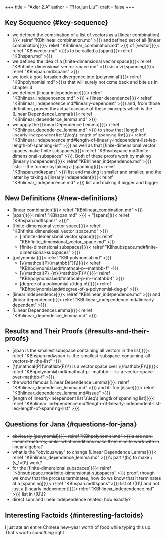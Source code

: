 +++
title = "Axler 2.A"
author = ["Houjun Liu"]
draft = false
+++

## Key Sequence {#key-sequence}

-   we defined the combination of a list of vectors as a [linear combination]({{< relref "KBhlinear_combination.md" >}}) and defined set of all [linear combination]({{< relref "KBhlinear_combination.md" >}}) of [vector]({{< relref "KBhvector.md" >}})s to be called a [span]({{< relref "KBhspan.md" >}})
-   we defined the idea of a [finite-dimensional vector space]({{< relref "KBhfinite_dimensional_vector_space.md" >}}) vis a vi [spanning]({{< relref "KBhspan.md#spans" >}})
-   we took a god-forsaken divergence into [polynomial]({{< relref "KBhpolynomial.md" >}})s that will surely not come back and bite us in chapter 4
-   we defined [linear independence]({{< relref "KBhlinear_independence.md" >}}) + [linear dependence]({{< relref "KBhlinear_independence.md#linearly-dependent" >}}) and, from those definition, proved the actual usecase of these concepts which is the [Linear Dependence Lemma]({{< relref "KBhlinear_dependence_lemma.md" >}})
-   we apply the [Linear Dependence Lemma]({{< relref "KBhlinear_dependence_lemma.md" >}}) to show that [length of linearly-independent list \\(\leq\\) length of spanning list]({{< relref "KBhlinear_independence.md#length-of-linearly-independent-list-leq-length-of-spanning-list" >}}) as well as that [finite-dimensional vector spaces make finite subspaces]({{< relref "KBhsubspace.md#finite-dimensional-subspaces" >}}). Both of these proofs work by making [linearly independent]({{< relref "KBhlinear_independence.md" >}}) lists---the former by taking a [spanning]({{< relref "KBhspan.md#spans" >}}) list and making it smaller and smaller, and the latter by taking a [linearly independent]({{< relref "KBhlinear_independence.md" >}}) list and making it bigger and bigger


## New Definitions {#new-definitions}

-   [linear combination]({{< relref "KBhlinear_combination.md" >}})
-   [span]({{< relref "KBhspan.md" >}}) + "[spans]({{< relref "KBhspan.md#spans" >}})"
-   [finite-dimensional vector space]({{< relref "KBhfinite_dimensional_vector_space.md" >}})
    -   [infinite-demensional vector space]({{< relref "KBhfinite_dimensional_vector_space.md" >}})
    -   [finite-dimensional subspaces]({{< relref "KBhsubspace.md#finite-dimensional-subspaces" >}})
-   [polynomial]({{< relref "KBhpolynomial.md" >}})
    -   [\\(\mathcal{P}(\mathbb{F})\\)]({{< relref "KBhpolynomial.md#mathcal-p--mathbb-f" >}})
    -   [\\(\mathcal{P}\_{m}(\mathbb{F})\\)]({{< relref "KBhpolynomial.md#mathcal-p-m--mathbb-f" >}})
    -   [degree of a polynomial \\(\deg p\\)]({{< relref "KBhpolynomial.md#degree-of-a-polynomial-deg-p" >}})
-   [linear independence]({{< relref "KBhlinear_independence.md" >}}) and [linear dependence]({{< relref "KBhlinear_independence.md#linearly-dependent" >}})
-   [Linear Dependence Lemma]({{< relref "KBhlinear_dependence_lemma.md" >}})


## Results and Their Proofs {#results-and-their-proofs}

-   [span is the smallest subspace containing all vectors in the list]({{< relref "KBhspan.md#span-is-the-smallest-subspace-containing-all-vectors-in-the-list" >}})
-   [\\(\mathcal{P}(\mathbb{F})\\) is a vector space over \\(\mathbb{F}\\)]({{< relref "KBhpolynomial.md#mathcal-p--mathbb-f--is-a-vector-space-over-mathbb-f" >}})
-   the world famous [Linear Dependence Lemma]({{< relref "KBhlinear_dependence_lemma.md" >}}) and its fun [issue]({{< relref "KBhlinear_dependence_lemma.md#issue" >}})
-   [length of linearly-independent list \\(\leq\\) length of spanning list]({{< relref "KBhlinear_independence.md#length-of-linearly-independent-list-leq-length-of-spanning-list" >}})


## Questions for Jana {#questions-for-jana}

-   ~~obviously [polynomial]({{< relref "KBhpolynomial.md" >}})s are non-linear structures; under what conditions make them nice to work with in linear algebra?~~
-   what is the "obvious way" to change [Linear Dependence Lemma]({{< relref "KBhlinear_dependence_lemma.md" >}})'s part \\(b\\) to make \\(v\_1=0\\) work?
-   for the [finite-dimensional subspaces]({{< relref "KBhsubspace.md#finite-dimensional-subspaces" >}}) proof, though we know that the process terminates, how do we know that it terminates at a [spanning]({{< relref "KBhspan.md#spans" >}}) list of \\(U\\) and not just a [linearly independent]({{< relref "KBhlinear_independence.md" >}}) list in \\(U\\)?
-   direct sum and linear independence related; how exactly?


## Interesting Factoids {#interesting-factoids}

I just ate an entire Chinese new-year worth of food while typing this up. That's worth _something_ right